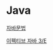 # Java



[자바문법](%EC%9E%90%EB%B0%94%EB%AC%B8%EB%B2%95%2F%EC%9E%90%EB%B0%94%EB%AC%B8%EB%B2%95.md)

[이펙티브 자바 3/E](EffectiveJava3E/이펙티브자바.md)
